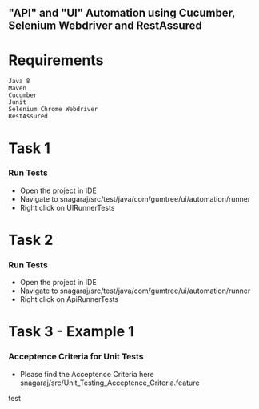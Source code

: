 ## "API" and "UI" Automation using Cucumber, Selenium Webdriver and RestAssured

# Requirements
    Java 8
    Maven
    Cucumber
    Junit
    Selenium Chrome Webdriver
    RestAssured


# Task 1
### Run Tests
* Open the project in IDE
* Navigate to snagaraj/src/test/java/com/gumtree/ui/automation/runner
* Right click on UIRunnerTests

# Task 2
### Run Tests
* Open the project in IDE
* Navigate to snagaraj/src/test/java/com/gumtree/ui/automation/runner
* Right click on ApiRunnerTests

# Task 3 - Example 1
### Acceptence Criteria for Unit Tests
* Please find the Acceptence Criteria here snagaraj/src/Unit_Testing_Acceptence_Criteria.feature

test


